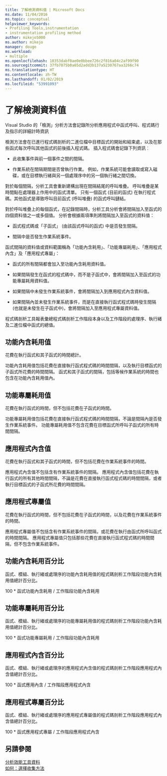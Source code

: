 ```yaml
---
title: 了解檢測資料值 | Microsoft Docs
ms.date: 11/04/2016
ms.topic: conceptual
helpviewer_keywords:
- Profiling Tools,instrumentation
- instrumentation profiling method
author: mikejo5000
ms.author: mikejo
manager: douge
ms.workload:
- multiple
ms.openlocfilehash: 10353dabf0ae0e0bbee726c2f816a04c2af99f90
ms.sourcegitcommit: 37fb7075b0a65d2add3b137a5230767aa3266c74
ms.translationtype: HT
ms.contentlocale: zh-TW
ms.lasthandoff: 01/02/2019
ms.locfileid: "53991093"
---
```

# <a name="understand-instrumentation-data-values"></a>了解檢測資料值

Visual Studio 的「檢測」分析方法會記錄所分析應用程式中函式呼叫、程式碼行及指示的詳細計時資訊

檢測方法會在已進行程式碼剖析的二進位檔中目標函式的開始和結束處，以及在那些函式每次呼叫其他函式的前後插入程式碼。 插入程式碼會記錄下列資訊︰

- 此收集事件與前一個事件之間的間隔。

- 作業系統在間隔期間是否曾執行作業。 例如，作業系統可能會讀取或寫入磁碟，或在目標執行緒與另一個處理序中的另一個執行緒之間切換。

對於每個間隔，分析工具會重新建構出現在間隔結尾的呼叫堆疊。 呼叫堆疊是某時間點在處理器上作用中的函式清單。 只有一個函式 (目前的函式) 在執行程式碼。其他函式是導致呼叫目前函式 (呼叫堆疊) 的函式呼叫鏈結。

對於呼叫堆疊上的每個函式，在記錄間隔時，分析工具分析會將間隔加入至函式的四個資料值之一或多個值。 分析會根據兩項準則將間隔加入至函式的資料值：

- 函式程式碼或「子函式」 (由該函式呼叫的函式) 中是否發生間隔。

- 間隔中是否發生作業系統事件。

函式間隔的資料值或資料範圍稱為「功能內含耗用」、「功能專屬耗用」、「應用程式內含」及「應用程式專屬」：

- 函式的所有間隔都會加入至功能內含耗用資料值。

- 如果間隔發生在函式的程式碼中，而不是子函式中，會將間隔加入至函式的功能專屬耗用資料值。

- 如果間隔中未發生作業系統事件，會將間隔加入到應用程式內含資料值。

- 如果間隔內並未發生作業系統事件，而是在直接執行函式程式碼時發生間隔 (也就是未發生在子函式中)，會將間隔加入至應用程式專屬資料值。

程式碼剖析工具報表彙總程式碼剖析工作階段本身以及工作階段的處理序、執行緒及二進位檔中函式的總值。

## <a name="elapsed-inclusive-values"></a>功能內含耗用值

花費在執行函式和其子函式的時間總計。

功能內含耗用值包括花費在直接執行函式程式碼的時間間隔，以及執行目標函式的子函式所花費的時間間隔。 函式和其子函式的間隔，包括等候作業系統的時間也包含在功能內含耗用值內。

## <a name="elapsed-exclusive-values"></a>功能專屬耗用值

花費在執行函式的時間，但不包括花費在子函式的時間。

功能專屬耗用值包括花費在直接執行函式程式碼的時間間隔，不論是間隔內是否發生作業系統事件。 功能專屬耗用值不包含花費在目標函式所呼叫子函式的所有時間間隔。

## <a name="application-inclusive-values"></a>應用程式內含值

花費在執行函式和其子函式的時間，但不包括花費在作業系統事件的時間。

應用程式內含值不包括含有作業系統事件的間隔。 應用程式內含值包括花費在執行函式的所有其他時間間隔，不論是花費在直接執行函式程式碼的時間間隔，或者執行目標函式的子函式所花費的時間間隔。

## <a name="application-exclusive-values"></a>應用程式專屬值

花費在執行函式的時間，但不包括花費在子函式的時間，以及花費在作業系統事件的時間。

應用程式專屬值不包括含有作業系統事件的間隔，或花費在執行由函式所呼叫函式的時間間隔。 應用程式專屬值只包括那些花費在直接執行函式程式碼的時間間隔，但不包含作業系統事件。

## <a name="elapsed-inclusive-percent"></a>功能內含耗用百分比

函式、模組、執行緒或處理序的功能內含耗用值的程式碼剖析工作階段功能內含耗用值總計百分比。

100 * 函式功能內含耗用 / 工作階段功能內含耗用

## <a name="elapsed-exclusive-percent"></a>功能專屬耗用百分比

函式、模組、執行緒或處理序的功能專屬耗用值的程式碼剖析工作階段功能內含耗用值總計百分比。

100 * 函式功能專屬耗用 / 工作階段功能內含耗用

## <a name="application-inclusive-percent"></a>應用程式內含百分比

函式、模組、執行緒或處理序的應用程式內含值的程式碼剖析工作階段應用程式內含值總計百分比。

100 * 函式應用內含 / 工作階段應用程式內含

## <a name="application-exclusive-percent"></a>應用程式專屬百分比

函式、模組、執行緒或處理序的應用程式專屬值的程式碼剖析工作階段應用程式內含值總計百分比。

100 * 函式應用程式專屬 / 工作階段應用程式內含

## <a name="see-also"></a>另請參閱

[分析效能工具資料](../profiling/analyzing-performance-tools-data.md)  
[如何：選擇收集方法](../profiling/how-to-choose-collection-methods.md)